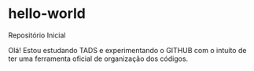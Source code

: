 # hello-world
Repositório Inicial

Olá! Estou estudando TADS e experimentando o GITHUB com o intuíto de ter uma ferramenta oficial de organização dos códigos.

